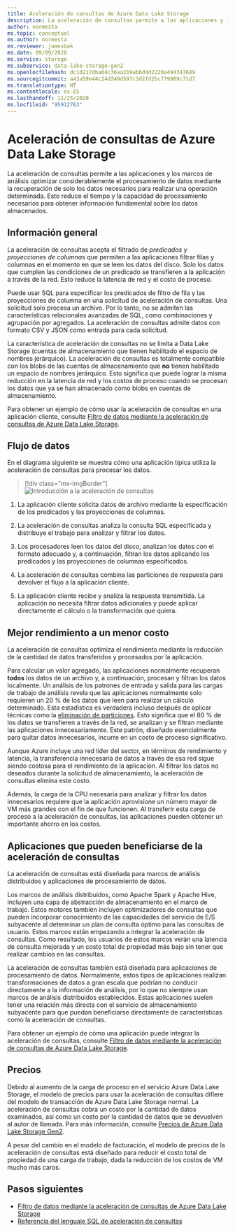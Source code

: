 ```yaml
---
title: Aceleración de consultas de Azure Data Lake Storage
description: La aceleración de consultas permite a las aplicaciones y los marcos de análisis optimizar considerablemente el procesamiento de datos mediante la recuperación únicamente de los datos necesarios para una operación de procesamiento.
author: normesta
ms.topic: conceptual
ms.author: normesta
ms.reviewer: jamesbak
ms.date: 09/09/2020
ms.service: storage
ms.subservice: data-lake-storage-gen2
ms.openlocfilehash: dc1d217dba64c36aa219abbd4d2220a494347689
ms.sourcegitcommit: a43a59e44c14d349d597c3d2fd2bc779989c71d7
ms.translationtype: HT
ms.contentlocale: es-ES
ms.lasthandoff: 11/25/2020
ms.locfileid: "95912763"
---
```

# <a name="azure-data-lake-storage-query-acceleration"></a>Aceleración de consultas de Azure Data Lake Storage

La aceleración de consultas permite a las aplicaciones y los marcos de análisis optimizar considerablemente el procesamiento de datos mediante la recuperación de solo los datos necesarios para realizar una operación determinada. Esto reduce el tiempo y la capacidad de procesamiento necesarios para obtener información fundamental sobre los datos almacenados.

## <a name="overview"></a>Información general

La aceleración de consultas acepta el filtrado de *predicados* y *proyecciones de columnas* que permiten a las aplicaciones filtrar filas y columnas en el momento en que se leen los datos del disco. Solo los datos que cumplen las condiciones de un predicado se transfieren a la aplicación a través de la red. Esto reduce la latencia de red y el costo de proceso.  

Puede usar SQL para especificar los predicados de filtro de fila y las proyecciones de columna en una solicitud de aceleración de consultas. Una solicitud solo procesa un archivo. Por lo tanto, no se admiten las características relacionales avanzadas de SQL, como combinaciones y agrupación por agregados. La aceleración de consultas admite datos con formato CSV y JSON como entrada para cada solicitud.

La característica de aceleración de consultas no se limita a Data Lake Storage (cuentas de almacenamiento que tienen habilitado el espacio de nombres jerárquico). La aceleración de consultas es totalmente compatible con los blobs de las cuentas de almacenamiento que **no** tienen habilitado un espacio de nombres jerárquico. Esto significa que puede lograr la misma reducción en la latencia de red y los costos de proceso cuando se procesan los datos que ya se han almacenado como blobs en cuentas de almacenamiento.

Para obtener un ejemplo de cómo usar la aceleración de consultas en una aplicación cliente, consulte [Filtro de datos mediante la aceleración de consultas de Azure Data Lake Storage](data-lake-storage-query-acceleration-how-to.md).

## <a name="data-flow"></a>Flujo de datos

En el diagrama siguiente se muestra cómo una aplicación típica utiliza la aceleración de consultas para procesar los datos.

> [!div class="mx-imgBorder"]
> ![Introducción a la aceleración de consultas](./media/data-lake-storage-query-acceleration/query-acceleration.png)

1. La aplicación cliente solicita datos de archivo mediante la especificación de los predicados y las proyecciones de columnas.

2. La aceleración de consultas analiza la consulta SQL especificada y distribuye el trabajo para analizar y filtrar los datos.

3. Los procesadores leen los datos del disco, analizan los datos con el formato adecuado y, a continuación, filtran los datos aplicando los predicados y las proyecciones de columnas especificados.

4. La aceleración de consultas combina las particiones de respuesta para devolver el flujo a la aplicación cliente.

5. La aplicación cliente recibe y analiza la respuesta transmitida. La aplicación no necesita filtrar datos adicionales y puede aplicar directamente el cálculo o la transformación que quiera.

## <a name="better-performance-at-a-lower-cost"></a>Mejor rendimiento a un menor costo

La aceleración de consultas optimiza el rendimiento mediante la reducción de la cantidad de datos transferidos y procesados por la aplicación.

Para calcular un valor agregado, las aplicaciones normalmente recuperan **todos** los datos de un archivo y, a continuación, procesan y filtran los datos localmente. Un análisis de los patrones de entrada y salida para las cargas de trabajo de análisis revela que las aplicaciones normalmente solo requieren un 20 % de los datos que leen para realizar un cálculo determinado. Esta estadística es verdadera incluso después de aplicar técnicas como la [eliminación de particiones](../../hdinsight/hdinsight-hadoop-optimize-hive-query.md#hive-partitioning). Esto significa que el 80 % de los datos se transfieren a través de la red, se analizan y se filtran mediante las aplicaciones innecesariamente. Este patrón, diseñado esencialmente para quitar datos innecesarios, incurre en un costo de proceso significativo.  

Aunque Azure incluye una red líder del sector, en términos de rendimiento y latencia, la transferencia innecesaria de datos a través de esa red sigue siendo costosa para el rendimiento de la aplicación. Al filtrar los datos no deseados durante la solicitud de almacenamiento, la aceleración de consultas elimina este costo.

Además, la carga de la CPU necesaria para analizar y filtrar los datos innecesarios requiere que la aplicación aprovisione un número mayor de VM más grandes con el fin de que funcionen. Al transferir esta carga de proceso a la aceleración de consultas, las aplicaciones pueden obtener un importante ahorro en los costos.

## <a name="applications-that-can-benefit-from-query-acceleration"></a>Aplicaciones que pueden beneficiarse de la aceleración de consultas

La aceleración de consultas está diseñada para marcos de análisis distribuidos y aplicaciones de procesamiento de datos. 

Los marcos de análisis distribuidos, como Apache Spark y Apache Hive, incluyen una capa de abstracción de almacenamiento en el marco de trabajo. Estos motores también incluyen optimizadores de consultas que pueden incorporar conocimiento de las capacidades del servicio de E/S subyacente al determinar un plan de consulta óptimo para las consultas de usuario. Estos marcos están empezando a integrar la aceleración de consultas. Como resultado, los usuarios de estos marcos verán una latencia de consulta mejorada y un costo total de propiedad más bajo sin tener que realizar cambios en las consultas. 

La aceleración de consultas también está diseñada para aplicaciones de procesamiento de datos. Normalmente, estos tipos de aplicaciones realizan transformaciones de datos a gran escala que podrían no conducir directamente a la información de análisis, por lo que no siempre usan marcos de análisis distribuidos establecidos. Estas aplicaciones suelen tener una relación más directa con el servicio de almacenamiento subyacente para que puedan beneficiarse directamente de características como la aceleración de consultas. 

Para obtener un ejemplo de cómo una aplicación puede integrar la aceleración de consultas, consulte [Filtro de datos mediante la aceleración de consultas de Azure Data Lake Storage](data-lake-storage-query-acceleration-how-to.md).

## <a name="pricing"></a>Precios

Debido al aumento de la carga de proceso en el servicio Azure Data Lake Storage, el modelo de precios para usar la aceleración de consultas difiere del modelo de transacción de Azure Data Lake Storage normal. La aceleración de consultas cobra un costo por la cantidad de datos examinados, así como un costo por la cantidad de datos que se devuelven al autor de llamada. Para más información, consulte [Precios de Azure Data Lake Storage Gen2](https://azure.microsoft.com/pricing/details/storage/data-lake/).

A pesar del cambio en el modelo de facturación, el modelo de precios de la aceleración de consultas está diseñado para reducir el costo total de propiedad de una carga de trabajo, dada la reducción de los costos de VM mucho más caros.

## <a name="next-steps"></a>Pasos siguientes

- [Filtro de datos mediante la aceleración de consultas de Azure Data Lake Storage](data-lake-storage-query-acceleration-how-to.md)
- [Referencia del lenguaje SQL de aceleración de consultas](query-acceleration-sql-reference.md)